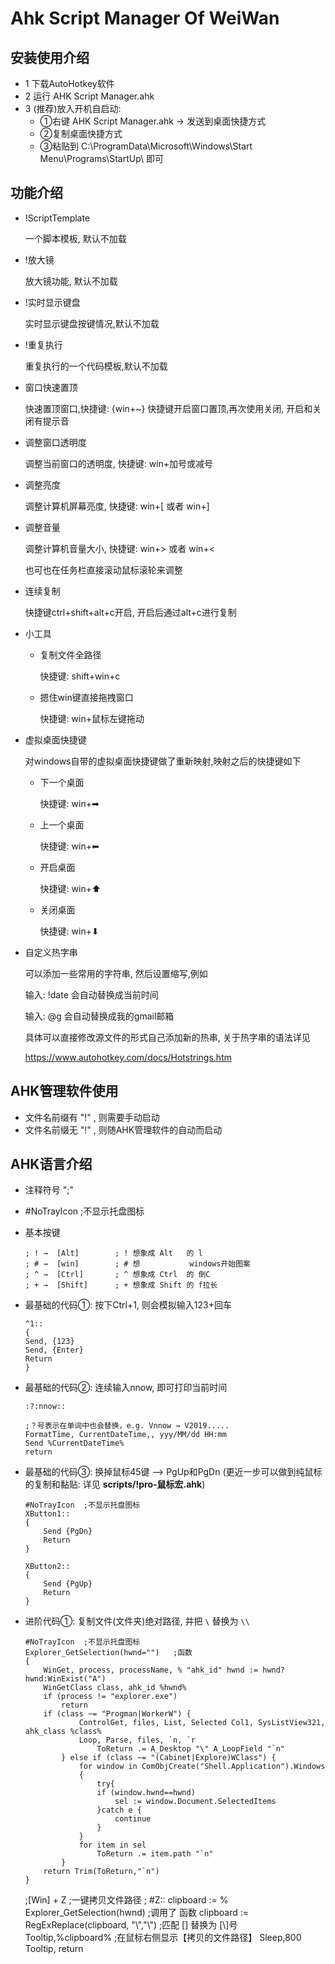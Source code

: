 # Ahk Script Manager Of WeiWan

## 安装使用介绍

- 1 下载AutoHotkey软件
- 2 运行 AHK Script Manager.ahk  
- 3 (推荐)放入开机自启动:  
  - ①右键 AHK Script Manager.ahk → 发送到桌面快捷方式  
  - ②复制桌面快捷方式  
  - ③粘贴到 C:\ProgramData\Microsoft\Windows\Start Menu\Programs\StartUp\   即可

## 功能介绍

- !ScriptTemplate 
  
  一个脚本模板, 默认不加载

- !放大镜
  
  放大镜功能, 默认不加载

- !实时显示键盘
  
  实时显示键盘按键情况,默认不加载

- !重复执行
  
  重复执行的一个代码模板,默认不加载

- 窗口快速置顶
  
  快速置顶窗口,快捷键: {win+~} 快捷键开启窗口置顶,再次使用关闭, 开启和关闭有提示音

- 调整窗口透明度
  
  调整当前窗口的透明度, 快捷键: win+加号或减号

- 调整亮度
  
  调整计算机屏幕亮度, 快捷键: win+[ 或者 win+]

- 调整音量
  
  调整计算机音量大小, 快捷键: win+> 或者 win+<
  
  也可也在任务栏直接滚动鼠标滚轮来调整

- 连续复制
  
  快捷键ctrl+shift+alt+c开启, 开启后通过alt+c进行复制

- 小工具
  
  - 复制文件全路径 
    
    快捷键: shift+win+c
  
  - 摁住win键直接拖拽窗口
    
    快捷键: win+鼠标左键拖动

- 虚拟桌面快捷键
  
  对windows自带的虚拟桌面快捷键做了重新映射,映射之后的快捷键如下
  
  - 下一个桌面
    
    快捷键: win+➡
  
  - 上一个桌面
    
    快捷键: win+⬅
  
  - 开启桌面
    
    快捷键: win+⬆
  
  - 关闭桌面
    
    快捷键: win+⬇

- 自定义热字串
  
  可以添加一些常用的字符串, 然后设置缩写,例如
  
  输入: !date  会自动替换成当前时间
  
  输入: @g 会自动替换成我的gmail邮箱
  
  具体可以直接修改源文件的形式自己添加新的热串, 关于热字串的语法详见
  
  https://www.autohotkey.com/docs/Hotstrings.htm

## AHK管理软件使用

- 文件名前缀有 "!" , 则需要手动启动
- 文件名前缀无 "!" , 则随AHK管理软件的自动而启动

## AHK语言介绍

- 注释符号 ";"

- #NoTrayIcon  ;不显示托盘图标

- 基本按键
  
  ```
  ; ! →  [Alt]        ; ! 想象成 Alt   的 l  
  ; # →  [win]        ; # 想           windows开始图案  
  ; ^ →  [Ctrl]       ; ^ 想象成 Ctrl  的 倒C  
  ; + →  [Shift]      ; + 想象成 Shift 的 f拉长  
  ```

- 最基础的代码①:  按下Ctrl+1, 则会模拟输入123+回车
  
  ```
  ^1::
  {
  Send, {123}
  Send, {Enter}
  Return
  }
  ```

- 最基础的代码②: 连续输入nnow, 即可打印当前时间
  
  ```
  :?:nnow::
  
  ;？号表示在单词中也会替换，e.g. Vnnow → V2019.....
  FormatTime, CurrentDateTime,, yyy/MM/dd HH:mm
  Send %CurrentDateTime%
  return
  ```

- 最基础的代码③:  换掉鼠标45键 --> PgUp和PgDn (更近一步可以做到纯鼠标的复制和黏贴: 详见 **scripts/!pro-鼠标宏.ahk**)
  
  ```
  #NoTrayIcon  ;不显示托盘图标
  XButton1::
  {
      Send {PgDn}
      Return
  }
  
  XButton2::
  {
      Send {PgUp}
      Return
  }
  ```

- 进阶代码①:  复制文件(文件夹)绝对路径, 并把 `\` 替换为 `\\`
  
  ```
  #NoTrayIcon  ;不显示托盘图标
  Explorer_GetSelection(hwnd="")   ;函数
  {  
      WinGet, process, processName, % "ahk_id" hwnd := hwnd? hwnd:WinExist("A")  
      WinGetClass class, ahk_id %hwnd%  
      if (process != "explorer.exe")  
          return  
      if (class ~= "Progman|WorkerW") {  
              ControlGet, files, List, Selected Col1, SysListView321, ahk_class %class%  
              Loop, Parse, files, `n, `r  
                  ToReturn .= A_Desktop "\" A_LoopField "`n"  
          } else if (class ~= "(Cabinet|Explore)WClass") {  
              for window in ComObjCreate("Shell.Application").Windows 
              {
                  try{
                  if (window.hwnd==hwnd)  
                      sel := window.Document.SelectedItems  
                  }catch e {
                      continue
                  }
              }
              for item in sel  
                  ToReturn .= item.path "`n"  
          }  
      return Trim(ToReturn,"`n")  
  } 
  ```
  
  ;[Win] + Z ;一键拷贝文件路径 ;
  #Z::
  clipboard := % Explorer_GetSelection(hwnd) ;调用了 函数
  clipboard := RegExReplace(clipboard, "\\","\\")    ;匹配 [\] 替换为 [\\]号     
  Tooltip,%clipboard%    ;在鼠标右侧显示【拷贝的文件路径】
  Sleep,800
  Tooltip,
  return
